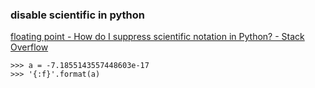 ### disable scientific in python


[floating point - How do I suppress scientific notation in Python? - Stack Overflow](https://stackoverflow.com/questions/658763/how-do-i-suppress-scientific-notation-in-python "floating point - How do I suppress scientific notation in Python? - Stack Overflow")




```shell
>>> a = -7.1855143557448603e-17
>>> '{:f}'.format(a)
```

